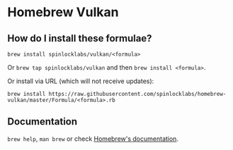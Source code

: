 # Homebrew Vulkan

## How do I install these formulae?
`brew install spinlocklabs/vulkan/<formula>`

Or `brew tap spinlocklabs/vulkan` and then `brew install <formula>`.

Or install via URL (which will not receive updates):

```
brew install https://raw.githubusercontent.com/spinlocklabs/homebrew-vulkan/master/Formula/<formula>.rb
```

## Documentation
`brew help`, `man brew` or check [Homebrew's documentation](https://docs.brew.sh).
